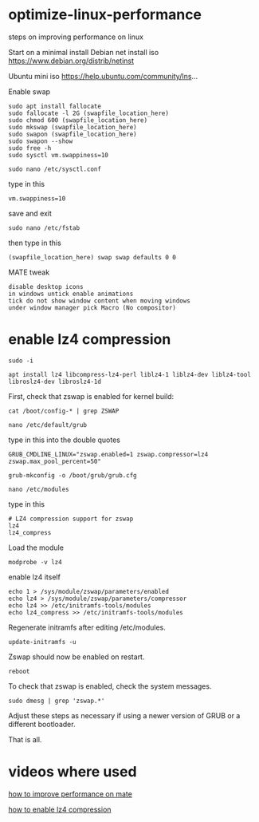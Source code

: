 # optimize-linux-performance
steps on improving performance on linux

Start on a minimal install
Debian net install iso
https://www.debian.org/distrib/netinst

Ubuntu mini iso
https://help.ubuntu.com/community/Ins...

Enable swap
```
sudo apt install fallocate
sudo fallocate -l 2G (swapfile_location_here)
sudo chmod 600 (swapfile_location_here)
sudo mkswap (swapfile_location_here)
sudo swapon (swapfile_location_here)
sudo swapon --show
sudo free -h
sudo sysctl vm.swappiness=10
```
```
sudo nano /etc/sysctl.conf
```
type in this
```
vm.swappiness=10
```
save and exit

```
sudo nano /etc/fstab
```
then type in this
```
(swapfile_location_here) swap swap defaults 0 0
```
MATE tweak
```
disable desktop icons
in windows untick enable animations
tick do not show window content when moving windows
under window manager pick Macro (No compositor)
```
# enable lz4 compression
```
sudo -i
```
```
apt install lz4 libcompress-lz4-perl liblz4-1 liblz4-dev liblz4-tool libroslz4-dev libroslz4-1d
```
First, check that zswap is enabled for kernel build:
```
cat /boot/config-* | grep ZSWAP
```
```
nano /etc/default/grub
```
type in this into the double quotes
```
GRUB_CMDLINE_LINUX="zswap.enabled=1 zswap.compressor=lz4 zswap.max_pool_percent=50"
```
```
grub-mkconfig -o /boot/grub/grub.cfg
```
```
nano /etc/modules
```
type in this
```
# LZ4 compression support for zswap
lz4
lz4_compress
```
Load the module
```
modprobe -v lz4
```
enable lz4 itself
```
echo 1 > /sys/module/zswap/parameters/enabled
echo lz4 > /sys/module/zswap/parameters/compressor
echo lz4 >> /etc/initramfs-tools/modules
echo lz4_compress >> /etc/initramfs-tools/modules
```
Regenerate initramfs after editing /etc/modules.
```
update-initramfs -u 
```
Zswap should now be enabled on restart.
```
reboot
```
To check that zswap is enabled, check the system messages.
```
sudo dmesg | grep 'zswap.*'
```
Adjust these steps as necessary if using a newer version of GRUB or a different bootloader.

That is all.

# videos where used
[how to improve performance on mate](https://youtu.be/XVE9R0q-f9g)

[how to enable lz4 compression](https://youtu.be/gRVzNzc5QCw)
